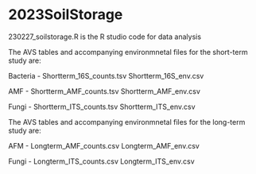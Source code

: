# 2023SoilStorage

230227_soilstorage.R is the R studio code for data analysis

The AVS tables and accompanying environmnetal files for the short-term study are: 

Bacteria - 
Shortterm_16S_counts.tsv
Shortterm_16S_env.csv

AMF -
Shortterm_AMF_counts.tsv
Shortterm_AMF_env.csv

Fungi -
Shortterm_ITS_counts.tsv
Shortterm_ITS_env.csv

The AVS tables and accompanying environmnetal files for the long-term study are: 

AFM - 
Longterm_AMF_counts.csv
Longterm_AMF_env.csv

Fungi - 
Longterm_ITS_counts.csv
Longterm_ITS_env.csv
